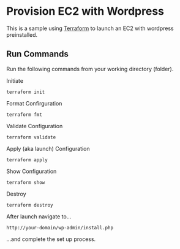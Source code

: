 # Provision EC2 with Wordpress
This is a sample using [Terraform](https://developer.hashicorp.com/terraform) to launch an EC2 with wordpress preinstalled. 

## Run Commands
Run the following commands from your working directory (folder).

Initiate
```
terraform init
```

Format Confirguration
```
terraform fmt
```

Validate Configuration
```
terraform validate
```
Apply (aka launch) Configuration
```
terraform apply
```

Show Configuration
```
terraform show
```

Destroy
```
terraform destroy
```

After launch navigate to...
```
http://your-domain/wp-admin/install.php
```
...and complete the set up process.

